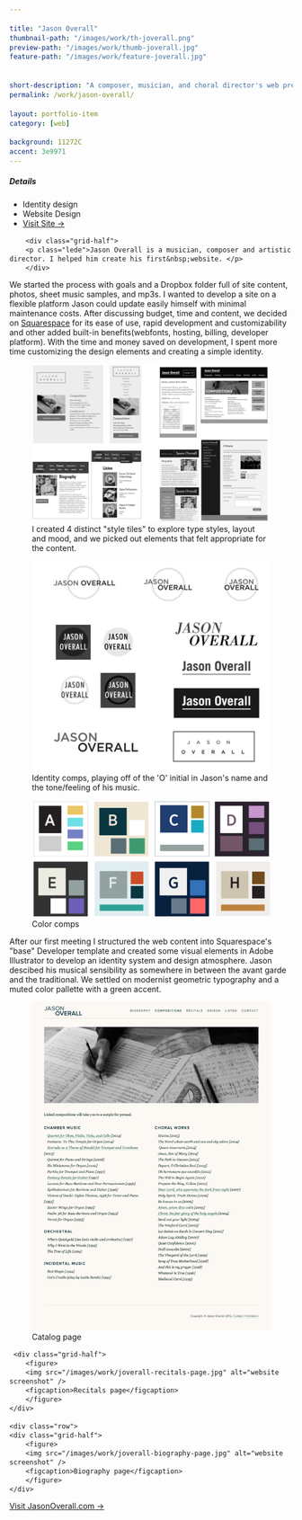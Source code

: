```yaml
---

title: "Jason Overall"
thumbnail-path: "/images/work/th-joverall.png"
preview-path: "/images/work/thumb-joverall.jpg"
feature-path: "/images/work/feature-joverall.jpg"


short-description: "A composer, musician, and choral director's web presence"
permalink: /work/jason-overall/

layout: portfolio-item
category: [web]

background: 11272C
accent: 3e9971
---
```



<div class="row">
        <div class="grid-half grid-flip portfolio-detail-box"><h5>Details</h5>
<ul class="list-unstyled">
<li><i class="fa fa-eye"></i> Identity design</li>
<li><i class="fa fa-file-code-o"></i> Website Design</li>
<li><a class="button button-large button-white" href="http://jasonoverall.com">Visit Site &rarr;</a></li>
</ul>
</div>

        <div class="grid-half">
        <p class="lede">Jason Overall is a musician, composer and artistic director. I helped him create his first&nbsp;website. </p>
        </div>
</div>

We started the process with goals and a Dropbox folder full of site content, photos, sheet music samples, and mp3s. I wanted to develop a site on a flexible platform Jason could update easily himself with minimal maintenance costs. After discussing budget, time and content, we decided on [Squarespace](http://squarespace.com) for its ease of use, rapid development and customizability and other added built-in benefits(webfonts, hosting, billing, developer platform). With the time and money saved on development, I spent more time customizing the design elements and creating a simple identity.


<figure>
<img src="/images/work/joverall-styletiles.jpg" alt="website mockups in narow and wide views" />
<figcaption>I created 4 distinct "style tiles" to explore type styles, layout and mood, and we picked out elements that felt appropriate for the content.</figcaption>
</figure>

 <div class="row">
    <div class="grid-half">
<figure>
<img src="/images/work/joverall-identity-comps.jpg" alt="Jason Overall's name set in different fonts and arrangements" />
<figcaption>Identity comps, playing off of the 'O' initial in Jason's name and the tone/feeling of his music.</figcaption>
</figure></div>

 <div class="row">
    <div class="grid-half">
<figure>
<img src="/images/work/joverall-color-comps.png" alt="Set of color swatches"/>
<figcaption>Color comps</figcaption>
</figure></div>

</div>

After our first meeting I structured the web content into Squarespace's "base" Developer template and created some visual elements in Adobe Illustrator to develop an identity system and design atmosphere. Jason descibed his musical sensibility as somewhere in between the avant garde and the traditional. We settled on modernist geometric typography and a muted color pallette with a green accent.

<p><figure>
        <img src="/images/work/joverall-catalog-page.jpg" alt="website screenshot" />
        <figcaption>Catalog page</figcaption>
        </figure>
        </p>
    
     <div class="grid-half">
        <figure>
        <img src="/images/work/joverall-recitals-page.jpg" alt="website screenshot" />
        <figcaption>Recitals page</figcaption>
        </figure>
    </div>
    
    <div class="row">
    <div class="grid-half">
        <figure>
        <img src="/images/work/joverall-biography-page.jpg" alt="website screenshot" />
        <figcaption>Biography page</figcaption>
        </figure>
    </div>
        
</div>

<div class="row">
    <div class="grid-third float-center"><a class="button button-large button-white" href="http://jasonoverall.com">Visit JasonOverall.com &rarr;</a></div>
</div>


